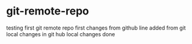 # git-remote-repo
testing first git remote repo
first changes from github
line added from git local
changes in git hub
local changes done